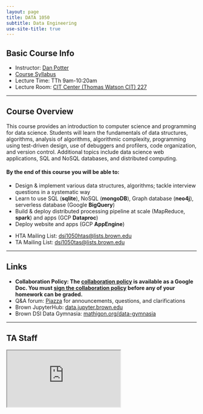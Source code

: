 ```yaml
---
layout: page
title: DATA 1050
subtitle: Data Engineering
use-site-title: true
---
```


## Basic Course Info  

* Instructor: [Dan Potter](mailto:Daniel_Potter@brown.edu)
* [Course Syllabus](https://docs.google.com/document/d/1czdUjU2NEkDHgwMRXbfQrDAlQUmFeF2T2V_fbcs7f80/edit?usp=sharing)
* Lecture Time: TTh 9am-10:20am  
* Lecture Room: [CIT Center (Thomas Watson CIT) 227](https://goo.gl/maps/9P7GufeMQdE2)

---

## Course Overview

This course provides an introduction to computer science and programming for data science. Students will learn the fundamentals of data structures, algorithms, analysis of algorithms, algorithmic complexity, programming using test-driven design, use of debuggers and profilers, code organization, and version control. Additional topics include data science web applications, SQL and NoSQL databases, and distributed computing.

#### By the end of this course you will be able to:
- Design & implement various data structures, algorithms; tackle interview questions in a systematic way
- Learn to use SQL (**sqlite**), NoSQL (**mongoDB**), Graph database (**neo4j**), serverless database (Google **BigQuery**)
- Build & deploy distributed processing pipeline at scale (MapReduce, **spark**) and apps (GCP **Dataproc**)
- Deploy website and apps (GCP **AppEngine**)

<!-- <table class="table">
    <thead>
        <tr>
            <th scope="col">Name</th>
            <th scope="col">Email</th>
            <th scope="col">Office Hour</th>
            <th scope="col">Office</th>
        </tr>
    </thead>
    <tbody>
        <tr>
        <td>HTA: Martin (Ziyin) Ma</td>
        <td>ziyin_ma@brown.edu</td><td></td><td></td>
        </tr>
        <tr>
        <td>TA: Griffin Kao</td>
        <td>griffin_kao@brown.edu</td><td></td><td></td>
        </tr>
        <tr>
        <td>TA: Pedro Defreitas</td>
        <td>pedro_defreitas@brown.edu</td><td></td><td></td>
        </tr>
        <tr>
        <td>TA: Tanvir Shahriar</td>
        <td>tanvir_shahriar@brown.edu</td><td></td><td></td>
        </tr>
        <tr>
        <td>TA: Tiffany Ding</td>
        <td>tiffany_ding@brown.edu</td><td></td><td></td>
        </tr>
        <tr>
        <td>TA: Wenhuang Zeng</td>
        <td>wenhuang_zeng@brown.edu</td><td></td><td></td>
        </tr>
    </tbody>
</table> -->

* HTA Mailing List: [dsi1050htas@lists.brown.edu](mailto:dsi1050htas@lists.brown.edu)  
* TA Mailing List: [dsi1050tas@lists.brown.edu](mailto:dsi1050tas@lists.brown.edu)

---

## Links
- **Collaboration Policy: The [collaboration policy](https://docs.google.com/document/d/1lePdqcRtE36K5BvQd-_fXKfAltdAXwl57o6mA124Psg/edit?usp=sharing) is available as a Google Doc. You must [sign the collaboration policy](https://docs.google.com/forms/d/e/1FAIpQLSfiCr3pzKZTKwv6NQjCgAmQu4bmN9y_WYTfIbrvwZqZg_pUow/viewform) before any of your homework can be graded.**
- Q&A forum: [Piazza](https://piazza.com/brown/fall2019/fall2019data1050s01) for announcements, questions, and clarifications   
- Brown JupyterHub: [data.jupyter.brown.edu](https://data.jupyter.brown.edu)  
- Brown DSI Data Gymnasia: [mathigon.org/data-gymnasia](https://mathigon.org/data-gymnasia)


----

## TA Staff
<div class="embed-responsive embed-responsive-16by9" style="padding-bottom: 70%">
<iframe class="embed-responsive-item" src="https://docs.google.com/a/brown.edu/document/d/e/2PACX-1vSACINVw-ZBrY_F6LVe6bnRBiv8LZjLYReyszJ0TZPIFrDN7wJxdwZKe9kuiP3_OIMhCs_DZ2hrc1qe/pub?embedded=true"></iframe>
</div>